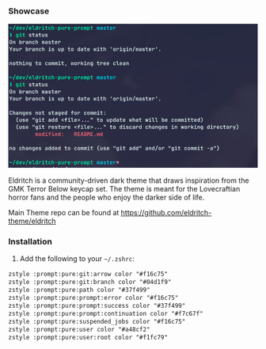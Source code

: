 ### Showcase
<img src="screenshot.png" alt="Screenshot"/><br/>

<!-- DO NOT CHANGE THIS -->
Eldritch is a community-driven dark theme that draws inspiration from the GMK Terror Below keycap set. The theme is meant for the Lovecraftian horror fans and the people who enjoy the darker side of life.
<!-- DO NOT CHANGE THIS -->
Main Theme repo can be found at https://github.com/eldritch-theme/eldritch

### Installation
1. Add the following to your `~/.zshrc`:
```
zstyle :prompt:pure:git:arrow color "#f16c75"
zstyle :prompt:pure:git:branch color "#04d1f9"
zstyle :prompt:pure:path color "#37f499"
zstyle :prompt:pure:prompt:error color "#f16c75"
zstyle :prompt:pure:prompt:success color "#37f499"
zstyle :prompt:pure:prompt:continuation color "#f7c67f"
zstyle :prompt:pure:suspended_jobs color "#f16c75"
zstyle :prompt:pure:user color "#a48cf2"
zstyle :prompt:pure:user:root color "#f1fc79"
```

